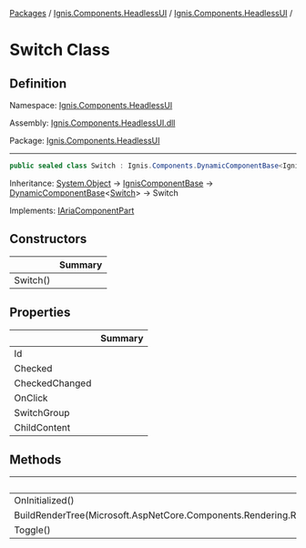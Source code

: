 [Packages](../../README.md) / [Ignis.Components.HeadlessUI](../README.md) / [Ignis.Components.HeadlessUI](README.md) /

# Switch Class

## Definition

Namespace: [Ignis.Components.HeadlessUI](README.md)

Assembly: [Ignis.Components.HeadlessUI.dll](../README.md)

Package: [Ignis.Components.HeadlessUI](https://www.nuget.org/packages/Ignis.Components.HeadlessUI)

---

```csharp
public sealed class Switch : Ignis.Components.DynamicComponentBase<Ignis.Components.HeadlessUI.Switch>, Ignis.Components.HeadlessUI.Aria.IAriaComponentPart
```

Inheritance: [System.Object](https://learn.microsoft.com/en-us/dotnet/api/System.Object) → [IgnisComponentBase](../../Ignis.Components/Ignis.Components/Ignis.Components.IgnisComponentBase.md) → [DynamicComponentBase](../../Ignis.Components/Ignis.Components/Ignis.Components.DynamicComponentBase_1.md)&lt;[Switch](Ignis.Components.HeadlessUI.Switch.md)&gt; → Switch

Implements: [IAriaComponentPart](../Ignis.Components.HeadlessUI.Aria/Ignis.Components.HeadlessUI.Aria.IAriaComponentPart.md)

## Constructors

|          | Summary |
| -------- | ------- |
| Switch() |         |

## Properties

|                | Summary |
| -------------- | ------- |
| Id             |         |
| Checked        |         |
| CheckedChanged |         |
| OnClick        |         |
| SwitchGroup    |         |
| ChildContent   |         |

## Methods

|                                                                              | Summary |
| ---------------------------------------------------------------------------- | ------- |
| OnInitialized()                                                              |         |
| BuildRenderTree(Microsoft.AspNetCore.Components.Rendering.RenderTreeBuilder) |         |
| Toggle()                                                                     |         |

